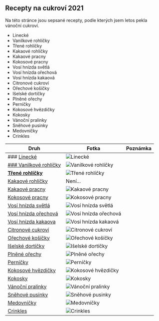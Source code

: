 ## Recepty na cukroví 2021

Na této stránce jsou sepsané recepty, podle kterých jsem letos pekla vánoční cukroví.

- Linecké
- Vanilkové rohlíčky
- Třené rohlíčky
- Kakaové rohlíčky
- Kakaové pracny
- Kokosové pracny
- Vosí hnízda světlá
- Vosí hnízda ořechová
- Vosí hnízda kakaová
- Citronové cukroví
- Ořechové košíčky
- Išelské dortíčky
- Plněné ořechy
- Perníčky
- Kokosové hvězdičky
- Kokosky
- Vánoční pralinky
- Sněhové pusinky
- Medovníčky
- Crinkles

| Druh                                                       | Fotka     | Poznámka   |
|------------------------------------------------------------|--------------------------------------------|------------|
| ### [Linecké](druhy/linecke)                           | ![Linecké](/img/linecke.JPG)                       |            |
| [### Vanilkové rohlíčky](druhy/vanilkove_rohlicky)     | ![Vanilkové rohlíčky](/img/vanilkove_rohlicky.JPG) |            |
| **[Třené rohlíčky](druhy/trene_rohlicky)**             | ![Třené rohlíčky](/img/trene_rohlicky.JPG)         |            |
| [Kakaové rohlíčky](druhy/kakaove_rohlicky)         | Není...                                            |            |
| [Kakaové pracny](druhy/kakaove_pracny)             | ![Kakaové pracny](/img/kakaove_pracny.JPG)         |            |
| [Kokosové pracny](druhy/kokosove_pracny)           | ![Kokosové pracny](/img/kokosove_pracny.JPG)       |            |
| [Vosí hnízda světlá](druhy/vosi_hnizda_svetla)     | ![Vosí hnízda světlá](/img/hnizdo_svetle.JPG)      |            |
| [Vosí hnízda ořechová](druhy/vosi_hnizda_orechova) | ![Vosí hnízda ořechová](/img/hnizdo_orechove.JPG)  |            |
| [Vosí hnízda kakaova](druhy/vosi_hnizda_kakaova)   | ![Vosí hnízda kakaová](/img/hnizdo_kakaove.JPG)    |            |
| [Citronové cukroví](druhy/citronove_cukrovi)       | ![Citronové cukroví](/img/citronove_cukrovi.JPG)   |            |
| [Ořechové košíčky](druhy/orechove_kosicky)         | ![Ořechové košíčky](/img/kosicky.JPG)              |            |
| [Išelské dortíčky](druhy/iselske_dorticky)         | ![Išelské dortíčky](/img/iselske_dorticky.JPG)     |            |
| [Plněné ořechy](druhy/plnene_orechy)               | ![Plněné ořechy](/img/orechy.JPG)                  |            |
| [Perníčky](druhy/pernicky)                         | ![Perníčky](/img/pernicky.JPG)                     |            |
| [Kokosové hvězdičky](druhy/kokosove_hvezdicky)     | ![Kokosové hvězdičky](/img/kokosove_hvezdicky.JPG) |            |
| [Kokosky](druhy/kokosky)                           | ![Kokosky](/img/kokosky.JPG)                       |            |
| [Vánoční pralinky](druhy/vanocni_pralinky)         | ![Vánoční pralinky](/img/pralinky.JPG)             |            |
| [Sněhové pusinky](druhy/snehove_pusinky)           | ![Sněhové pusinky](/img/snehove_pusinky.JPG)       |            |
| [Medovníčky](druhy/medovnicky)                     | ![Medovníčky](/img/medovnicky.JPG)                 |            |
| [Crinkles](druhy/crinkles)                         | ![Crinkles](/img/crinkles.JPG)                     |            |













































































































































































































































































































































































































































































































































































































































































































































































































































































































